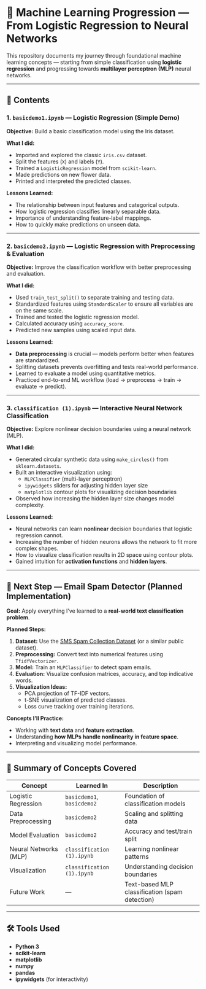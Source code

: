 # 🧠 Machine Learning Progression — From Logistic Regression to Neural Networks

This repository documents my journey through foundational machine learning concepts — starting from simple classification using **logistic regression** and progressing towards **multilayer perceptron (MLP)** neural networks.  

---

## 📘 Contents

### 1. `basicdemo1.ipynb` — Logistic Regression (Simple Demo)
**Objective:** Build a basic classification model using the Iris dataset.

**What I did:**
- Imported and explored the classic `iris.csv` dataset.
- Split the features (`X`) and labels (`Y`).
- Trained a `LogisticRegression` model from `scikit-learn`.
- Made predictions on new flower data.
- Printed and interpreted the predicted classes.

**Lessons Learned:**
- The relationship between input features and categorical outputs.
- How logistic regression classifies linearly separable data.
- Importance of understanding feature-label mappings.
- How to quickly make predictions on unseen data.

---

### 2. `basicdemo2.ipynb` — Logistic Regression with Preprocessing & Evaluation
**Objective:** Improve the classification workflow with better preprocessing and evaluation.

**What I did:**
- Used `train_test_split()` to separate training and testing data.
- Standardized features using `StandardScaler` to ensure all variables are on the same scale.
- Trained and tested the logistic regression model.
- Calculated accuracy using `accuracy_score`.
- Predicted new samples using scaled input data.

**Lessons Learned:**
- **Data preprocessing** is crucial — models perform better when features are standardized.
- Splitting datasets prevents overfitting and tests real-world performance.
- Learned to evaluate a model using quantitative metrics.
- Practiced end-to-end ML workflow (load → preprocess → train → evaluate → predict).

---

### 3. `classification (1).ipynb` — Interactive Neural Network Classification
**Objective:** Explore nonlinear decision boundaries using a neural network (MLP).

**What I did:**
- Generated circular synthetic data using `make_circles()` from `sklearn.datasets`.
- Built an interactive visualization using:
  - `MLPClassifier` (multi-layer perceptron)
  - `ipywidgets` sliders for adjusting hidden layer size
  - `matplotlib` contour plots for visualizing decision boundaries
- Observed how increasing the hidden layer size changes model complexity.

**Lessons Learned:**
- Neural networks can learn **nonlinear** decision boundaries that logistic regression cannot.
- Increasing the number of hidden neurons allows the network to fit more complex shapes.
- How to visualize classification results in 2D space using contour plots.
- Gained intuition for **activation functions** and **hidden layers**.

---

## 🚀 Next Step — Email Spam Detector (Planned Implementation)
**Goal:** Apply everything I’ve learned to a **real-world text classification problem**.

**Planned Steps:**
1. **Dataset:** Use the [SMS Spam Collection Dataset](https://archive.ics.uci.edu/ml/datasets/SMS+Spam+Collection) (or a similar public dataset).
2. **Preprocessing:** Convert text into numerical features using `TfidfVectorizer`.
3. **Model:** Train an `MLPClassifier` to detect spam emails.
4. **Evaluation:** Visualize confusion matrices, accuracy, and top indicative words.
5. **Visualization Ideas:**
   - PCA projection of TF-IDF vectors.
   - t-SNE visualization of predicted classes.
   - Loss curve tracking over training iterations.

**Concepts I’ll Practice:**
- Working with **text data** and **feature extraction**.
- Understanding **how MLPs handle nonlinearity in feature space**.
- Interpreting and visualizing model performance.

---

## 🧩 Summary of Concepts Covered
| Concept | Learned In | Description |
|----------|-------------|-------------|
| Logistic Regression | `basicdemo1`, `basicdemo2` | Foundation of classification models |
| Data Preprocessing | `basicdemo2` | Scaling and splitting data |
| Model Evaluation | `basicdemo2` | Accuracy and test/train split |
| Neural Networks (MLP) | `classification (1).ipynb` | Learning nonlinear patterns |
| Visualization | `classification (1).ipynb` | Understanding decision boundaries |
| Future Work | — | Text-based MLP classification (spam detection) |

---

## 🛠️ Tools Used
- **Python 3**
- **scikit-learn**
- **matplotlib**
- **numpy**
- **pandas**
- **ipywidgets** (for interactivity)

